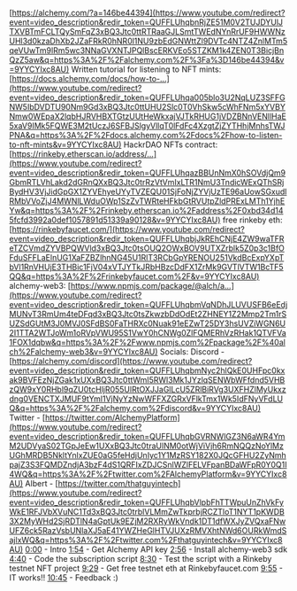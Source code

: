 [https://alchemy.com/?a=146be44394](https://www.youtube.com/redirect?event=video_description&redir_token=QUFFLUhqbnRjZE51M0V2TUJDYUlJTXVBTmFCLTQySmFqZ3xBQ3Jtc0ttRTRaaGJLSmtTWEdNYnRrUF9HWWNzUHl3d0kzaDhXb2JZaFRkR0hNR0l1NU9zbEdGNWttZl9DVTc4NTZ4ZnlMTm5qeVUwTm9lRm5wc3NNaGVXNTJPQlBscERKVEo5STZKM1k4ZEN0T3BicjBnQzZ5aw&q=https%3A%2F%2Falchemy.com%2F%3Fa%3D146be44394&v=9YYCYIxc8AU) Written tutorial for listening to NFT mints: [https://docs.alchemy.com/docs/how-to-...](https://www.youtube.com/redirect?event=video_description&redir_token=QUFFLUhqa005blo3U2NqLUZ3SFFGNW5IbDVDTU90Nm9Gd3xBQ3Jtc0ttUHU2Slc0T0VhSkw5cWhFNm5xYVBYNmw0WEpaX2lqbHJRVHBXTGtzUUtHeWkxajVJTkRHUG1jVDZBNnVENllHaE5xaV9IMk5FQWE3M2tUczJ6SFBJSlgyVllqT0lFdFc4XzgtZjZYTHhjMnhsTWJPNA&q=https%3A%2F%2Fdocs.alchemy.com%2Fdocs%2Fhow-to-listen-to-nft-mints&v=9YYCYIxc8AU) HackrDAO NFTs contract: [https://rinkeby.etherscan.io/address/...](https://www.youtube.com/redirect?event=video_description&redir_token=QUFFLUhqazBBUnNmX0hSOVdjQm9GbmRTLVhLakd2dGRnQXxBQ3Jtc0trRzVtVmIxLTR1NmU3TndicWExQThSRjBydHV3VjJidGpGX1ZYVEhyeUYyTVZEQU01SjFoNjZYVjUzTE96aUowSGxudlRMbVVoZjJ4MWNlLWduOWp1SzZvTWRteHFkbGtRVUtpZldPRExLMTh1YjhEYw&q=https%3A%2F%2Frinkeby.etherscan.io%2Faddress%2F0xbd34d145fcfd3992a0def1057891d51339a90128&v=9YYCYIxc8AU) free rinkeby eth: [https://rinkebyfaucet.com/](https://www.youtube.com/redirect?event=video_description&redir_token=QUFFLUhqbjJkREhCNjE4ZW9waTFReTZCVmdZYVBPQWVld3xBQ3Jtc0tsOUQ2OWxBOV9UTXZrblk5Z0p3c1BfOFduSFFLaElnUG1XaFZBZlhnNG45U1RlT3RCbGpYRENOU251VkdBcExpYXpTbVl1RnVHUjE3THBic1FjV04xVTJYTkJRbHBzcDdFX1ZrMk9GVTlVTW1BcTF5QQ&q=https%3A%2F%2Frinkebyfaucet.com%2F&v=9YYCYIxc8AU) alchemy-web3: [https://www.npmjs.com/package/@alch/a...](https://www.youtube.com/redirect?event=video_description&redir_token=QUFFLUhqbmVqNDhJLUVUSFB6eEdjMUNvT3RmUm4teDFqd3xBQ3Jtc0tsZkwzbDdOdEt2ZHNEY1Z2Mmp2Tm1rSUZSdGUtM3J0MVJ0SFdBS0FaTHRXc0Nuak91eEZwT25DY3hsUVZiWGN6U2I1TTA2WTJoWm1oRVpVWU95S1VwY0hCNWg0ZlFQMERhVzRHak1QTVFVa1FOX1dqbw&q=https%3A%2F%2Fwww.npmjs.com%2Fpackage%2F%40alch%2Falchemy-web3&v=9YYCYIxc8AU) Socials: Discord - [https://alchemy.com/discord](https://www.youtube.com/redirect?event=video_description&redir_token=QUFFLUhqbmNyc2hlQkE0UHFpc0kxak9BVFEzNjZGak1xUXxBQ3Jtc0ttWmI5RWl3Mk1JYzlqSENWbWFfdnd5VHBzQW9xY0RHbl9qZU0tcHljR055UlRtOXJJaGlLcU5ZRlBiRVg3UXFHZlMyUkxzdng0VENCTXJMUF9tYml1VjNyYzNwWFFXZGRxVFlkTmx1Wk5IdFNyVFdLUQ&q=https%3A%2F%2Falchemy.com%2Fdiscord&v=9YYCYIxc8AU) Twitter - [https://twitter.com/AlchemyPlatform](https://www.youtube.com/redirect?event=video_description&redir_token=QUFFLUhqbGVRNWlGZ3N6aWR4YmM2UDVyaS02TGpJeEw1UXxBQ3Jtc0traUlNM0otWjViVjh6RmNQQzNoYlMzUGhMRDB5NkltYnlxZUE0aG5feHdjUnIyc1Y1MzRSY182X0JQcGFHU2ZyNmhpajZ3S3FQMDZndjA3bzF4dS1QRFIxZDJCSnlWZlFELVFpanBDaWFpR0Y0Q1I4WQ&q=https%3A%2F%2Ftwitter.com%2FAlchemyPlatform&v=9YYCYIxc8AU) Albert - [https://twitter.com/thatguyintech](https://www.youtube.com/redirect?event=video_description&redir_token=QUFFLUhqbVlpbFhTTWpuUnZhVkFyWkE1RFJVbXVuNC1Td3xBQ3Jtc0trblVLMmZwTkprbjRCZTloT1NYT1pKWDB3X2MyWHd2SjRDTlN4aGptUk9EZjM2RXRyWkVndk1DT1dfWXJyZVQxaFNwUFZ6ck5RazVsbUNlaXJ5aE41YWZHeGlHTVJUXzRMVXhtNWd6OURkWmdSajlxWQ&q=https%3A%2F%2Ftwitter.com%2Fthatguyintech&v=9YYCYIxc8AU) [0:00](https://www.youtube.com/watch?v=9YYCYIxc8AU&t=0s) - Intro [1:54](https://www.youtube.com/watch?v=9YYCYIxc8AU&t=114s) - Get Alchemy API key [2:56](https://www.youtube.com/watch?v=9YYCYIxc8AU&t=176s) - Install alchemy-web3 sdk [4:40](https://www.youtube.com/watch?v=9YYCYIxc8AU&t=280s) - Code the subscription script [8:30](https://www.youtube.com/watch?v=9YYCYIxc8AU&t=510s) - Test the script with a Rinkeby testnet NFT project [9:29](https://www.youtube.com/watch?v=9YYCYIxc8AU&t=569s) - Get free testnet eth at Rinkebyfaucet.com [9:55](https://www.youtube.com/watch?v=9YYCYIxc8AU&t=595s) - IT works!! [10:45](https://www.youtube.com/watch?v=9YYCYIxc8AU&t=645s) - Feedback :)  
